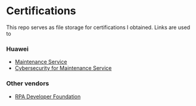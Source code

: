# Certifications

This repo serves as file storage for certifications I obtained. Links are used to 

### Huawei
- [Maintenance Service](./Huawei/maintenance-service.pdf)
- [Cybersecurity for Maintenance Service](./Huawei/cybersec-for-maintenance.pdf)

### Other vendors
- [RPA Developer Foundation](./Other-Vendors/uipath-rpa-foundation.pdf)